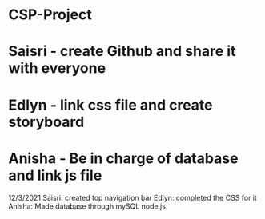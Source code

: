 # CSP-Project
# Saisri - create Github and share it with everyone
# Edlyn - link css file and create storyboard
# Anisha - Be in charge of database and link js file

12/3/2021
Saisri: created top navigation bar
Edlyn: completed the CSS for it
Anisha: Made database through mySQL node.js
